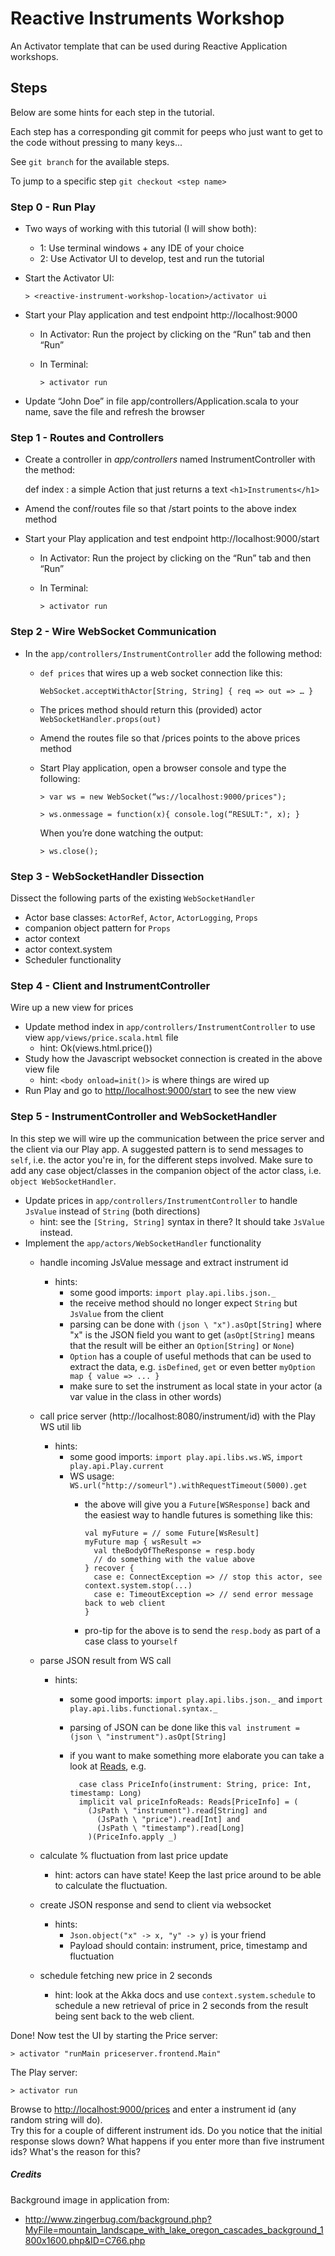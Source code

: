 # Reactive Instruments Workshop
An Activator template that can be used during Reactive Application workshops.

## Steps
Below are some hints for each step in the tutorial.

Each step has a corresponding git commit for peeps who just want to get to the code without pressing to many keys...

See `git branch` for the available steps.

To jump to a specific step `git checkout <step name>`

### Step 0 - Run Play
  * Two ways of working with this tutorial (I will show both):
    - 1: Use terminal windows + any IDE of your choice
    - 2: Use Activator UI to develop, test and run the tutorial
  * Start the Activator UI:
  
    `> <reactive-instrument-workshop-location>/activator ui`
  
  * Start your Play application and test endpoint http://localhost:9000
    - In Activator: Run the project by clicking on the “Run” tab and then “Run”
    - In Terminal:
    
     	`> activator run`
  
  * Update “John Doe” in file app/controllers/Application.scala to your name, save the file and refresh the browser

### Step 1 - Routes and Controllers
  
  * Create a controller in _app/controllers_ named InstrumentController with the method: 
      
      def index : a simple Action that just returns a text `<h1>Instruments</h1>`
  
  * Amend the conf/routes file so that /start points to the above index method
  * Start your Play application and test endpoint http://localhost:9000/start
    - In Activator: Run the project by clicking on the “Run” tab and then “Run”
    - In Terminal:
  
      `> activator run`

### Step 2 - Wire WebSocket Communication

  * In the `app/controllers/InstrumentController` add the following method: 
    
    - `def prices` that wires up a web socket connection like this: 
    
      `WebSocket.acceptWithActor[String, String] { req => out => … }`
      
    - The prices method should return this (provided) actor `WebSocketHandler.props(out)`
    
    * Amend the routes file so that /prices points to the above prices method
    * Start Play application, open a browser console and type the following:
    
      `> var ws = new WebSocket(“ws://localhost:9000/prices");` 
      
      `> ws.onmessage = function(x){ console.log(“RESULT:", x); }`

      When you’re done watching the output:
      
      `> ws.close();`
      

### Step 3 - WebSocketHandler Dissection
  
Dissect the following parts of the existing `WebSocketHandler`
  
  * Actor base classes: `ActorRef`, `Actor`, `ActorLogging`, `Props`
  * companion object pattern for `Props`
  * actor context
  * actor context.system 
  * Scheduler functionality

### Step 4 - Client and InstrumentController

Wire up a new view for prices

  * Update method index in `app/controllers/InstrumentController` to use view `app/views/price.scala.html` file
  	- hint: Ok(views.html.price())
  * Study how the Javascript websocket connection is created in the above view file
  	- hint: `<body onload=init()>` is where things are wired up 
  * Run Play and go to [http//localhost:9000/start](http//localhost:9000/start) to see the new view

### Step 5 - InstrumentController and WebSocketHandler

In this step we will wire up the communication between the price server and the client via our Play app.
A suggested pattern is to send messages to `self`, i.e. the actor you're in, for the different steps involved.
Make sure to add any case object/classes in the companion object of the actor class, i.e. `object WebSocketHandler`.

  * Update prices in `app/controllers/InstrumentController` to handle `JsValue` instead of `String` (both directions)
    - hint: see the `[String, String]` syntax in there? It should take `JsValue` instead.
  * Implement the `app/actors/WebSocketHandler` functionality 
    - handle incoming JsValue message and extract instrument id 
      - hints: 
        - some good imports: `import play.api.libs.json._`
        - the receive method should no longer expect `String` but `JsValue` from the client
        - parsing can be done with `(json \ "x").asOpt[String]` where "x" is the JSON field you want to get (`asOpt[String]` means that the result will be either an `Option[String]` or `None`)
        - `Option` has a couple of useful methods that can be used to extract the data, e.g. `isDefined`, `get` or even better `myOption map { value => ... }`
        - make sure to set the instrument as local state in your actor (a var value in the class in other words)      
    - call price server (http://localhost:8080/instrument/id) with the Play WS util lib
      - hints:
        - some good imports: `import play.api.libs.ws.WS`, `import play.api.Play.current`
        - WS usage: `WS.url("http://someurl").withRequestTimeout(5000).get` 
          - the above will give you a `Future[WSResponse]` back and the easiest way to handle futures is something like this:
           
          		val myFuture = // some Future[WsResult]
          		myFuture map { wsResult => 
          		  val theBodyOfTheResponse = resp.body
                  // do something with the value above
          		} recover {
          		  case e: ConnectException => // stop this actor, see context.system.stop(...)
          		  case e: TimeoutException => // send error message back to web client
          		}
          
          - pro-tip for the above is to send the `resp.body` as part of a case class to your`self`
          
    - parse JSON result from WS call
      - hints:
        - some good imports: `import play.api.libs.json._` and `import play.api.libs.functional.syntax._`
        - parsing of JSON can be done like this `val instrument = (json \ "instrument").asOpt[String]` 
        - if you want to make something more elaborate you can take a look at [Reads](https://www.playframework.com/documentation/2.3.x/ScalaJsonCombinators), e.g.
        
        		case class PriceInfo(instrument: String, price: Int, timestamp: Long)
        		implicit val priceInfoReads: Reads[PriceInfo] = (
				  (JsPath \ "instrument").read[String] and
				    (JsPath \ "price").read[Int] and
				    (JsPath \ "timestamp").read[Long]
				  )(PriceInfo.apply _)
      
    - calculate % fluctuation from last price update
    	- hint: actors can have state! Keep the last price around to be able to calculate the fluctuation.
    - create JSON response and send to client via websocket 
      	- hints: 
      	  - `Json.object("x" -> x, "y" -> y)` is your friend
      	  - Payload should contain: instrument, price, timestamp and fluctuation
    - schedule fetching new price in 2 seconds
        - hint: look at the Akka docs and use `context.system.schedule` to schedule a new retrieval of price in 2 seconds from the result being sent back to the web client.

Done! 
Now test the UI by starting the Price server:
	
	> activator "runMain priceserver.frontend.Main"
	
The Play server:

    > activator run
    
Browse to [http://localhost:9000/prices](http://localhost:9000/prices) and enter a instrument id (any random string will do).   
Try this for a couple of different instrument ids. Do you notice that the initial response slows down? What happens if you enter more than five instrument ids? What's the reason for this?
    
##### Credits
Background image in application from: 

- http://www.zingerbug.com/background.php?MyFile=mountain_landscape_with_lake_oregon_cascades_background_1800x1600.php&ID=C766.php
